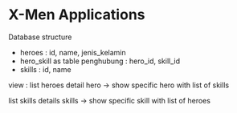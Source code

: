 

# X-Men Applications #

Database structure

- heroes : id, name, jenis_kelamin
- hero_skill as table penghubung : hero_id, skill_id
- skills : id, name

view :
list heroes
detail hero -> show specific hero with list of skills

list skills
details skills -> show specific skill with list of heroes

